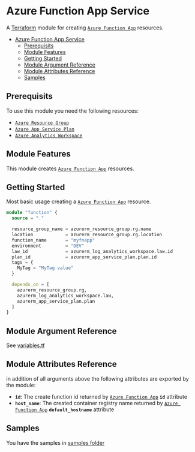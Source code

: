 # Azure Function App Service

A [Terraform](https://www.terraform.io) module for creating
[`Azure Function App`](https://registry.terraform.io/providers/hashicorp/azurerm/latest/docs/resources/function_app) resources.

- [Azure Function App Service](#azure-function-app-service)
  - [Prerequisits](#prerequisits)
  - [Module Features](#module-features)
  - [Getting Started](#getting-started)
  - [Module Argument Reference](#module-argument-reference)
  - [Module Attributes Reference](#module-attributes-reference)
  - [Samples](#samples)

## Prerequisits

To use this module you need the following resources:

- [`Azure Resource Group`](https://registry.terraform.io/providers/hashicorp/azurerm/latest/docs/resources/resource_group)
- [`Azure App Service Plan`](https://registry.terraform.io/providers/hashicorp/azurerm/latest/docs/resources/app_service_plan)
- [`Azure Analytics Workspace`](https://registry.terraform.io/providers/hashicorp/azurerm/latest/docs/resources/log_analytics_workspace)

## Module Features

This module creates [`Azure Function App`](https://registry.terraform.io/providers/hashicorp/azurerm/latest/docs/resources/function_app) resources.

## Getting Started

Most basic usage creating a [`Azure Function App`](https://registry.terraform.io/providers/hashicorp/azurerm/latest/docs/resources/function_app) resource.

```terraform
module "function" {
  source = "."

  resource_group_name = azurerm_resource_group.rg.name
  location            = azurerm_resource_group.rg.location
  function_name       = "myfnapp"
  environment         = "DEV"
  law_id              = azurerm_log_analytics_workspace.law.id
  plan_id             = azurerm_app_service_plan.plan.id
  tags = {
    MyTag = "MyTag value"
  }

  depends_on = [
    azurerm_resource_group.rg,
    azurerm_log_analytics_workspace.law,
    azurerm_app_service_plan.plan
  ]
} 
```

## Module Argument Reference

See [variables.tf](variables.tf)

## Module Attributes Reference

in addition of all arguments above the following attributes are exported by the module:

- **`id`**: The create function id returned by [`Azure Function App`](https://registry.terraform.io/providers/hashicorp/azurerm/latest/docs/resources/function_app#attributes-reference) **`id`** attribute
- **`host_name`**: The created container registry name returned by [`Azure Function App`](https://registry.terraform.io/providers/hashicorp/azurerm/latest/docs/resources/function_app#attributes-reference) **`default_hostname`** attribute

## Samples

You have the samples in [samples folder](../../samples/functionsample/)
